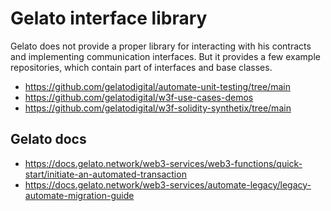 # Gelato interface library

Gelato does not provide a proper library for interacting with his contracts and implementing communication interfaces.
But it provides a few example repositories, which contain part of interfaces and base classes.

* <https://github.com/gelatodigital/automate-unit-testing/tree/main>
* <https://github.com/gelatodigital/w3f-use-cases-demos>
* <https://github.com/gelatodigital/w3f-solidity-synthetix/tree/main>

## Gelato docs

* <https://docs.gelato.network/web3-services/web3-functions/quick-start/initiate-an-automated-transaction>
* <https://docs.gelato.network/web3-services/automate-legacy/legacy-automate-migration-guide>
